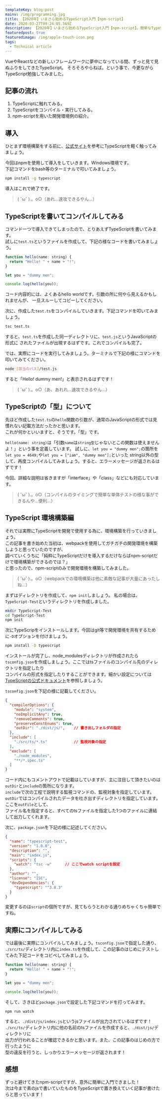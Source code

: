 ```yaml
---
templateKey: blog-post
mainv: /img/programming.jpg
title: 【2020年】いまさら始めるTypeScript入門【npm-script】
date: 2020-03-27T09:24:05.569Z
description: 【2020年】いまさら始めるTypeScript入門【npm-script】。簡単なTypeScriptを実際に実装してみます。この記事を書き始めた際は、webpackを用いて開発環境を構築する手順の紹介をしようかと思ったのですが、調べているうちに「純粋にTypeScriptだけを導入するだけならばnpm-scriptだけで環境構築ができるのでは？」と思ったので、npm-scriptでコンパイルを行う方法を紹介します。
featuredpost: true
featuredimage: /img/apple-touch-icon.png
tags:
  - Technical article
---
```


VueやReactなどの新しいフレームワークに夢中になっている間、ずっと見て見ぬふりをしてきたTypeScript。
そろそろやらねば。という事で、今更ながらTypeScript勉強してみました。

## 記事の流れ
1. TypeScriptに触れてみる。
2. TypeScriptをコンパイル・実行してみる。
3. npm-scriptを用いた開発環境例の紹介。

## 導入
ひとまず環境構築をする前に、[公式サイト](https://www.typescriptlang.org/)を参考にTypeScriptを軽く触ってみましょう。


今回はnpmを使用して導入をしていきます。Windows環境です。<br>
下記コマンドをbash等のターミナルで叩いてみましょう。

```bash
npm install -g typescript
```

導入はこれで終了です。
>( ˘ω˘ ).。o○（あれ…速攻できるやん…）

## TypeScriptを書いてコンパイルしてみる
コマンド一つで導入できてしまったので、とりあえずTypeScriptを書いてみます。<br>
試しに`test.ts`というファイルを作成して、下記の様なコードを書いてみましょう。

```javascript
function hello(name: string) {
  return "Hello! " + name + "!";
}

let you = "dummy men";

console.log(hello(you));
```
コード内容的には、よくあるhello worldです。引数の所に何やら見えるかもしれませんが、
一旦スルーしてコピーしてください。

次に、作成した`test.ts`をコンパイルしていきます。下記コマンドを叩いてみましょう。
```bash
tsc test.ts
```
すると、`test.ts`を作成した同一ディレクトリに、`test.js`というJavaScriptの形式に
されたファイルが出現するはずです。これでコンパイルも完了。

では、実際にコードを実行してみましょう。ターミナルで下記の様にコマンドを叩いてみてください。
```bash
node [該当のパス]/test.js
```

すると「Hello! dummy men!」と表示されるはずです！
>( ˘ω˘ ).。o○（あ、あれれ…速攻できるやん…）

## TypeScriptの「型」について
先ほど作成した`test.ts`の`hello`関数の引数が、通常のJavaScriptの形式では見慣れない記載方法だったかと思います。<br>
これが何かといいますと、そうです。「型」です。

`hello(name: string)`は「引数`name`は`string型`じゃないとこの関数は使えませんよ！」という事を定義しています。
試しに、`let you = "dummy men";`の箇所を`let you = 4649;`や`let you = ["iam", "dummy men"];`といった
string以外の型して、再度コンパイルしてみましょう。すると、エラーメッセージが返されるはずです！

今回、詳細な説明は省きますが「interface」や「class」などにも対応しています。
>( ˘ω˘ ).。o○（コンパイルのタイミングで簡単な単体テストの様な事ができるんや…便利…）

## TypeScript 環境構築編

それでは実際にTypeScriptを開発で使用する為に、環境構築を行っていきましょう。<br>
この記事を書き始めた当初は、webpackを使用してガチガチの開発環境を構築しようと思っていたのですが、<br>
調べていくうちに「純粋にTypeScriptだけを導入するだけならばnpm-scriptだけで環境構築ができるのでは？」<br>
と思ったので、npm-scriptのみで開発環境を構築してみました。

> ( ˘ω˘ ).。o○（webpackでの環境構築は他に素敵な記事が大量にあったしね…）

まずはディレクトリを作成して、`npm init`しましょう。
私の場合は、`TypeScript-Test`というディレクトリを作成しました。
```bash
mkdir TypeScript-Test
cd TypeScript-Test
npm init
```

次にTypeScripをインストールします。今回はgit等で開発環境を共有するために`-D`オプションを付けましょう。
```bash
npm install -D typescript
```

インストールが完了し、node_modulesディレクトリが作成されたら<br>
`tsconfig.json`を作成しましょう。ここではtsファイルのコンパイル先のディレクトリを指定したり<br>
コンパイルの形式を指定したりすることができます。細かい設定については[TypeScriptの公式ドキュメント](https://www.typescriptlang.org/docs/handbook/tsconfig-json.html)を参照しましょう。<br>

`tsconfig.json`を下記の様に記載してください。
```json
{
  "compilerOptions": {
    "module": "system",
    "noImplicitAny": true,
    "removeComments": true,
    "preserveConstEnums": true,
    "outDir": "./dist/js/",    // 書き出しフォルダの指定
  },
  "include": [
    "./src/ts/*.ts"            // 監視対象の指定
  ],
  "exclude": [
    "./node_modules",
    "**/*.spec.ts"
  ]
}
```
コード内にもコメントアウトで記載はしていますが、主に注目して頂きたいのは`outDir`と`include`の箇所になります。<br>
`include`で次の工程で説明する監視コマンドの、監視対象を指定しています。<br>
`outDir`ではコンパイルされたデータを吐き出すディレクトリを指定しています。ここを`outFile`として、<br>
ファイル名を指定すると、すべてのtsファイルを指定した1つのファイルに連結して出力してくれます。

次に、`package.json`を下記の様に記述してください。
```json
{
  "name": "typescript-test",
  "version": "1.0.0",
  "description": "",
  "main": "index.js",
  "scripts": {
    "watch": "tsc -w"      // ここでwatch scriptを設定
  },
  "author": "",
  "license": "ISC",
  "devDependencies": {
    "typescript": "^3.8.3"
  }
}
```
変更するのは`script`の個所ですが、見てもらうとわかる通りめちゃくちゃ簡単ですね。

## 実際にコンパイルしてみる
では最後に実際にコンパイルしてみましょう。`tsconfig.json`で指定した通り、
`./src/ts/`ディレクトリ内に`index.ts`を作成して、この記事のはじめにテストしてみた下記コードをコピペしてみましょう。
```js
function hello(name: string) {
  return "Hello! " + name + "!";
}

let you = "dummy men";

console.log(hello(you));
```
そして、さきほど`package.json`で設定した下記コマンドを打ってみます。
```
npm run watch
```

すると、`./dist/js/index.js`というjsファイルが出力されているはずです！<br>
`./src/ts/`ディレクトリ内に他の名前のtsファイルを作成すると、`./dist/js/`ディレクトリに<br>
出力が行われることが確認できるかと思います。また、この記事のはじめの方で行ったように<br>
型の違反を行うと、しっかりエラーメッセージが返されます！

## 感想
ずっと避けてきたnpm-scriptですが、意外に簡単に入門できました！<br>
次は今まで素のjsで書いていたものをTypeScriptで置き換えていく記事が書けたらと思っています！